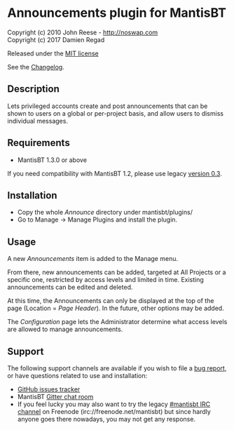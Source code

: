 # Announcements plugin for MantisBT

Copyright (c) 2010 John Reese - http://noswap.com  
Copyright (c) 2017 Damien Regad

Released under the [MIT license](http://opensource.org/licenses/MIT)

See the [Changelog](https://github.com/mantisbt-plugins/announce/blob/master/CHANGELOG.md).


## Description

Lets privileged accounts create and post announcements that can be shown to
users on a global or per-project basis, and allow users to dismiss individual
messages.


## Requirements

- MantisBT 1.3.0 or above

If you need compatibility with MantisBT 1.2, please use legacy
[version 0.3](https://github.com/mantisbt-plugins/announce/releases/tag/v0.3).


## Installation

- Copy the whole *Announce* directory under mantisbt/plugins/
- Go to Manage -> Manage Plugins and install the plugin.


## Usage

A new *Announcements* item is added to the Manage menu.

From there, new announcements can be added, targeted at All Projects or a
specific one, restricted by access levels and limited in time.
Existing announcements can be edited and deleted.

At this time, the Announcements can only be displayed at the top of the page
(Location = *Page Header*). In the future, other options may be added.

The *Configuration* page lets the Administrator determine what access levels
are allowed to manage announcements.


## Support

The following support channels are available if you wish to file a
[bug report](https://github.com/mantisbt-plugins/announce/issues/new),
or have questions related to use and installation:

  - [GitHub issues tracker](http://github.com/mantisbt-plugins/announce/issues)
  - MantisBT [Gitter chat room](https://gitter.im/mantisbt/mantisbt)
  - If you feel lucky you may also want to try the legacy
    [#mantisbt IRC channel](https://webchat.freenode.net/?channels=%23mantisbt)
    on Freenode (irc://freenode.net/mantisbt)
    but since hardly anyone goes there nowadays, you may not get any response.
